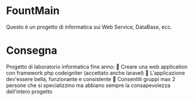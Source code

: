 # FountMain
Questo è un progetto di informatica sui Web Service, DataBase, ecc.

# Consegna
Progetto di laboratorio informatica fine anno:
🔹 Creare una web application con framework php codeigniter (accettato anche laravel)
🔹 L'applicazione dev'essere bella, funzionante e consistente
🔹 Consentiti gruppi max 2 persone che si specializzino ma abbiano sempre la consapevolezza dell'intero progetto